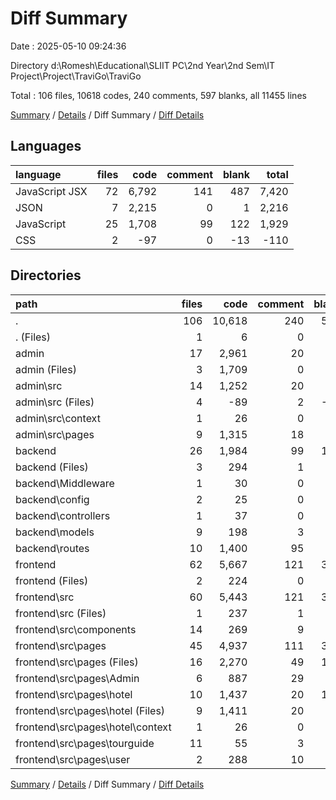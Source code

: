 # Diff Summary

Date : 2025-05-10 09:24:36

Directory d:\\Romesh\\Educational\\SLIIT PC\\2nd Year\\2nd Sem\\IT Project\\Project\\TraviGo\\TraviGo

Total : 106 files,  10618 codes, 240 comments, 597 blanks, all 11455 lines

[Summary](results.md) / [Details](details.md) / Diff Summary / [Diff Details](diff-details.md)

## Languages
| language | files | code | comment | blank | total |
| :--- | ---: | ---: | ---: | ---: | ---: |
| JavaScript JSX | 72 | 6,792 | 141 | 487 | 7,420 |
| JSON | 7 | 2,215 | 0 | 1 | 2,216 |
| JavaScript | 25 | 1,708 | 99 | 122 | 1,929 |
| CSS | 2 | -97 | 0 | -13 | -110 |

## Directories
| path | files | code | comment | blank | total |
| :--- | ---: | ---: | ---: | ---: | ---: |
| . | 106 | 10,618 | 240 | 597 | 11,455 |
| . (Files) | 1 | 6 | 0 | 1 | 7 |
| admin | 17 | 2,961 | 20 | 78 | 3,059 |
| admin (Files) | 3 | 1,709 | 0 | 0 | 1,709 |
| admin\\src | 14 | 1,252 | 20 | 78 | 1,350 |
| admin\\src (Files) | 4 | -89 | 2 | -12 | -99 |
| admin\\src\\context | 1 | 26 | 0 | 6 | 32 |
| admin\\src\\pages | 9 | 1,315 | 18 | 84 | 1,417 |
| backend | 26 | 1,984 | 99 | 122 | 2,205 |
| backend (Files) | 3 | 294 | 1 | 1 | 296 |
| backend\\Middleware | 1 | 30 | 0 | 6 | 36 |
| backend\\config | 2 | 25 | 0 | 4 | 29 |
| backend\\controllers | 1 | 37 | 0 | 6 | 43 |
| backend\\models | 9 | 198 | 3 | 13 | 214 |
| backend\\routes | 10 | 1,400 | 95 | 92 | 1,587 |
| frontend | 62 | 5,667 | 121 | 396 | 6,184 |
| frontend (Files) | 2 | 224 | 0 | 0 | 224 |
| frontend\\src | 60 | 5,443 | 121 | 396 | 5,960 |
| frontend\\src (Files) | 1 | 237 | 1 | 6 | 244 |
| frontend\\src\\components | 14 | 269 | 9 | 22 | 300 |
| frontend\\src\\pages | 45 | 4,937 | 111 | 368 | 5,416 |
| frontend\\src\\pages (Files) | 16 | 2,270 | 49 | 178 | 2,497 |
| frontend\\src\\pages\\Admin | 6 | 887 | 29 | 65 | 981 |
| frontend\\src\\pages\\hotel | 10 | 1,437 | 20 | 100 | 1,557 |
| frontend\\src\\pages\\hotel (Files) | 9 | 1,411 | 20 | 94 | 1,525 |
| frontend\\src\\pages\\hotel\\context | 1 | 26 | 0 | 6 | 32 |
| frontend\\src\\pages\\tourguide | 11 | 55 | 3 | 17 | 75 |
| frontend\\src\\pages\\user | 2 | 288 | 10 | 8 | 306 |

[Summary](results.md) / [Details](details.md) / Diff Summary / [Diff Details](diff-details.md)